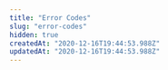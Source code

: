 ```yaml
---
title: "Error Codes"
slug: "error-codes"
hidden: true
createdAt: "2020-12-16T19:44:53.988Z"
updatedAt: "2020-12-16T19:44:53.988Z"
---
```

